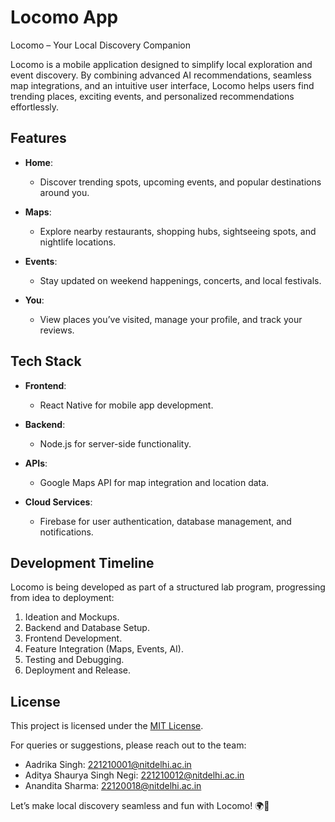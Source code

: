 # Locomo App
Locomo – Your Local Discovery Companion  

Locomo is a mobile application designed to simplify local exploration and event discovery. By combining advanced AI recommendations, seamless map integrations, and an intuitive user interface, Locomo helps users find trending places, exciting events, and personalized recommendations effortlessly.

## Features  
- **Home**:  
  - Discover trending spots, upcoming events, and popular destinations around you.  

- **Maps**:  
  - Explore nearby restaurants, shopping hubs, sightseeing spots, and nightlife locations.  

- **Events**:  
  - Stay updated on weekend happenings, concerts, and local festivals.  

- **You**:  
  - View places you’ve visited, manage your profile, and track your reviews.  

## Tech Stack  
- **Frontend**:  
  - React Native for mobile app development.  

- **Backend**:  
  - Node.js for server-side functionality.  

- **APIs**:  
  - Google Maps API for map integration and location data.  

- **Cloud Services**:  
  - Firebase for user authentication, database management, and notifications.  

## Development Timeline  
Locomo is being developed as part of a structured lab program, progressing from idea to deployment:  
1. Ideation and Mockups.  
2. Backend and Database Setup.  
3. Frontend Development.  
4. Feature Integration (Maps, Events, AI).  
5. Testing and Debugging.  
6. Deployment and Release.



## License  
This project is licensed under the [MIT License](LICENSE).  

For queries or suggestions, please reach out to the team:  
- Aadrika Singh: 221210001@nitdelhi.ac.in
- Aditya Shaurya Singh Negi: 221210012@nitdelhi.ac.in
- Anandita Sharma: 22120018@nitdelhi.ac.in

Let’s make local discovery seamless and fun with Locomo! 🌍📍

